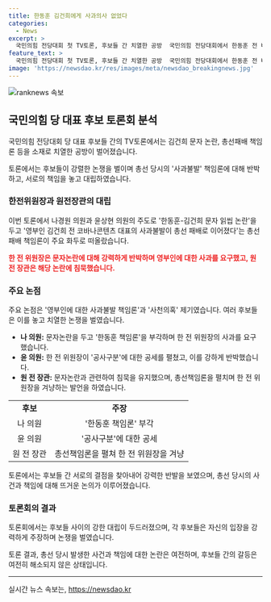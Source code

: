 ```yaml
---
title: 한동훈 김건희에게 사과의사 없었다
categories:
  - News
excerpt: >
  국민의힘 전당대회 첫 TV토론, 후보들 간 치열한 공방  국민의힘 전당대회에서 한동훈 전 비상대책위원장의 문자 논란과 총선패배 책임론을 놓고 후보들 간 치열한 토론이 벌어졌다. 한 전 위원장과 원 전 장관은 여러 논란에 대해 입장을 고수하며 격돌했고, 다수의 의원들이 강하게 압박하며 사과를 촉구했다. 또한, 후보들은 과거 정치 활동과 관련한 비판적인 사안에 대해서도 격렬히 토론을 벌였다. 이에 토론회는 긴장감 높은 분위기 속에서 진행되었다.
feature_text: >
  국민의힘 전당대회 첫 TV토론, 후보들 간 치열한 공방  국민의힘 전당대회에서 한동훈 전 비상대책위원장의 문자 논란과 총선패배 책임론을 놓고 후보들 간 치열한 토론이 벌어졌다. 한 전 위원장과 원 전 장관은 여러 논란에 대해 입장을 고수하며 격돌했고, 다수의 의원들이 강하게 압박하며 사과를 촉구했다. 또한, 후보들은 과거 정치 활동과 관련한 비판적인 사안에 대해서도 격렬히 토론을 벌였다. 이에 토론회는 긴장감 높은 분위기 속에서 진행되었다.
image: 'https://newsdao.kr/res/images/meta/newsdao_breakingnews.jpg'
---
```


<p><img src="https://newsdao.kr/res/images/meta/newsdao_breakingnews.jpg" alt="ranknews 속보" /></p>

<h2 data-ke-size="size26">국민의힘 당 대표 후보 토론회 분석</h2>

<p>국민의힘 전당대회 당 대표 후보들 간의 TV토론에서는 김건희 문자 논란, 총선패배 책임론 등을 소재로 치열한 공방이 벌어졌습니다.</p>

<p data-ke-size="size16">토론에서는 후보들이 강렬한 논쟁을 벌이며 총선 당시의 '사과불발' 책임론에 대해 반박하고, 서로의 책임을 놓고 대립하였습니다.</p>

<h3 data-ke-size="size23">한전위원장과 원전장관의 대립</h3>

<p>이번 토론에서 나경원 의원과 윤상현 의원의 주도로 '한동훈-김건희 문자 읽씹 논란'을 두고 '영부인 김건희 전 코바나콘텐츠 대표의 사과불발이 총선 패배로 이어졌다'는 총선패배 책임론이 주요 화두로 떠올랐습니다.</p>

<p><b><span style="color: #ee2323;">한 전 위원장은 문자논란에 대해 강력하게 반박하며 영부인에 대한 사과를 요구했고, 원 전 장관은 해당 논란에 침묵했습니다.</span></b></p>

<h3 data-ke-size="size23">주요 논점</h3>

<p>주요 논점은 '영부인에 대한 사과불발 책임론'과 '사천의혹' 제기였습니다. 여러 후보들은 이를 놓고 치열한 논쟁을 벌였습니다.</p>

<ul>
<li><b>나 의원:</b> 문자논란을 두고 '한동훈 책임론'을 부각하며 한 전 위원장의 사과를 요구했습니다.</li>
<li><b>윤 의원:</b> 한 전 위원장이 '공사구분'에 대한 공세를 펼쳤고, 이를 강하게 반박했습니다.</li>
<li><b>원 전 장관:</b> 문자논란과 관련하여 침묵을 유지했으며, 총선책임론을 펼치며 한 전 위원장을 겨냥하는 발언을 하였습니다.</li>
</ul>

<table>
   <tr>
      <td style="text-align: center; height: 17px;"><b>후보</b></td>
      <td style="text-align: center; height: 17px;"><b>주장</b></td>
   </tr>
   <tr>
      <td style="text-align: center; height: 17px;">나 의원</td>
      <td style="text-align: center; height: 17px;">'한동훈 책임론' 부각</td>
   </tr>
   <tr>
      <td style="text-align: center; height: 17px;">윤 의원</td>
      <td style="text-align: center; height: 17px;">'공사구분'에 대한 공세</td>
   </tr>
   <tr>
      <td style="text-align: center; height: 17px;">원 전 장관</td>
      <td style="text-align: center; height: 17px;">총선책임론을 펼쳐 한 전 위원장을 겨냥</td>
   </tr>
</table>

<p data-ke-size="size16">토론에서는 후보들 간 서로의 결점을 찾아내어 강력한 반발을 보였으며, 총선 당시의 사건과 책임에 대해 뜨거운 논의가 이루어졌습니다.</p>

<h3 data-ke-size="size23">토론회의 결과</h3>

<p>토론회에서는 후보들 사이의 강한 대립이 두드러졌으며, 각 후보들은 자신의 입장을 강력하게 주장하며 논쟁을 벌였습니다.</p>

<p data-ke-size="size16">토론 결과, 총선 당시 발생한 사건과 책임에 대한 논란은 여전하며, 후보들 간의 갈등은 여전히 해소되지 않은 상태입니다.</p>

<hr>
실시간 뉴스 속보는, <a href="https://newsdao.kr" rel="dofollow">https://newsdao.kr</a>


